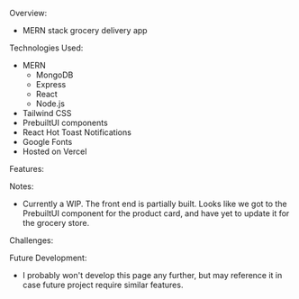 Overview:

- MERN stack grocery delivery app

Technologies Used:

- MERN
  - MongoDB
  - Express
  - React
  - Node.js
- Tailwind CSS
- PrebuiltUI components
- React Hot Toast Notifications
- Google Fonts
- Hosted on Vercel

Features:

Notes:

- Currently a WIP. The front end is partially built. Looks like we got to the PrebuiltUI component for the product card, and have yet to update it for the grocery store.

Challenges:

Future Development:

- I probably won't develop this page any further, but may reference it in case future project require similar features.
